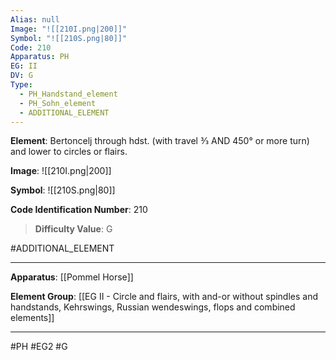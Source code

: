 ```yaml
---
Alias: null
Image: "![[210I.png|200]]"
Symbol: "![[210S.png|80]]"
Code: 210
Apparatus: PH
EG: II
DV: G
Type:
  - PH_Handstand_element
  - PH_Sohn_element
  - ADDITIONAL_ELEMENT
---
```

**Element**: Bertoncelj through hdst. (with travel 3⁄3 AND 450° or more turn) and lower to circles or flairs.

**Image**:
![[210I.png|200]]

**Symbol**:
![[210S.png|80]]

**Code Identification Number**: 210

>**Difficulty Value**: G

#ADDITIONAL_ELEMENT
___
**Apparatus**: [[Pommel Horse]]

**Element Group**: [[EG II - Circle and flairs, with and-or without spindles and handstands, Kehrswings, Russian wendeswings, flops and combined elements]]
___
#PH #EG2 #G
